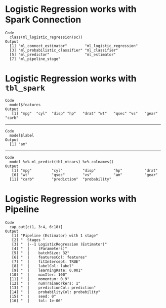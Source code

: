 # Logistic Regression works with Spark Connection

    Code
      class(ml_logistic_regression(sc))
    Output
      [1] "ml_connect_estimator"        "ml_logistic_regression"     
      [3] "ml_probabilistic_classifier" "ml_classifier"              
      [5] "ml_predictor"                "ml_estimator"               
      [7] "ml_pipeline_stage"          

# Logistic Regression works with `tbl_spark`

    Code
      model$features
    Output
       [1] "mpg"  "cyl"  "disp" "hp"   "drat" "wt"   "qsec" "vs"   "gear" "carb"

---

    Code
      model$label
    Output
      [1] "am"

---

    Code
      model %>% ml_predict(tbl_mtcars) %>% colnames()
    Output
       [1] "mpg"         "cyl"         "disp"        "hp"          "drat"       
       [6] "wt"          "qsec"        "vs"          "am"          "gear"       
      [11] "carb"        "prediction"  "probability"

# Logistic Regression works with Pipeline

    Code
      cap_out[c(1, 3:4, 6:18)]
    Output
       [1] "Pipeline (Estimator) with 1 stage"    
       [2] "  Stages "                            
       [3] "  |--1 LogisticRegression (Estimator)"
       [4] "  |    (Parameters)"                  
       [5] "  |    batchSize: 32"                 
       [6] "  |    featuresCol: features"         
       [7] "  |    fitIntercept: TRUE"            
       [8] "  |    labelCol: label"               
       [9] "  |    learningRate: 0.001"           
      [10] "  |    maxIter: 100"                  
      [11] "  |    momentum: 0.9"                 
      [12] "  |    numTrainWorkers: 1"            
      [13] "  |    predictionCol: prediction"     
      [14] "  |    probabilityCol: probability"   
      [15] "  |    seed: 0"                       
      [16] "  |    tol: 1e-06"                    

